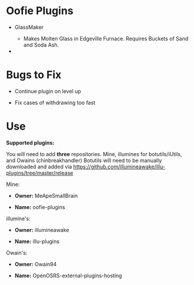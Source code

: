 # Oofie Plugins

- GlassMaker

  - Makes Molten Glass in Edgeville Furnace. Requires Buckets of Sand and Soda Ash.

- 

# Bugs to Fix

- Continue plugin on level up

- Fix cases of withdrawing too fast

# Use

**Supported plugins:**

You will need to add **three** repositories. Mine, illumines for botutils/iUtils, and Owains (chinbreakhandler)
Botutils will need to be manually downloaded and added via https://github.com/illumineawake/illu-plugins/tree/master/release

Mine:

- **Owner:** MeApeSmallBrain

- **Name:** oofie-plugins

illumine's:

- **Owner:** illumineawake

- **Name:** illu-plugins

Owain's:

- **Owner:** Owain94

- **Name:** OpenOSRS-external-plugins-hosting
